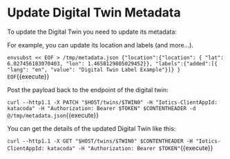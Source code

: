 # Update Digital Twin Metadata

To update the Digital Twin you need to update its metadata:

For example, you can update its location and labels (and more…).

`envsubst << EOF > /tmp/metadata.json
{"location":{"location": {
               "lat": 6.027456183070403,
               "lon": 1.4658129805029452}},
 "labels":{"added":[{
                "lang": "en",
                "value": "Digital Twin Label Example"}]}
}
EOF`{{execute}}

Post the payload back to the endpoint of the digital twin:

`curl --http1.1 -X PATCH "$HOST/twins/$TWIN0" -H "Iotics-ClientAppId: katacoda" -H "Authorization: Bearer $TOKEN" $CONTENTHEADER -d @/tmp/metadata.json`{{execute}}

You can get the details of the updated Digital Twin like this:

`curl --http1.1 -X GET "$HOST/twins/$TWIN0" $CONTENTHEADER -H "Iotics-ClientAppId: katacoda" -H "Authorization: Bearer $TOKEN"`{{execute}}
